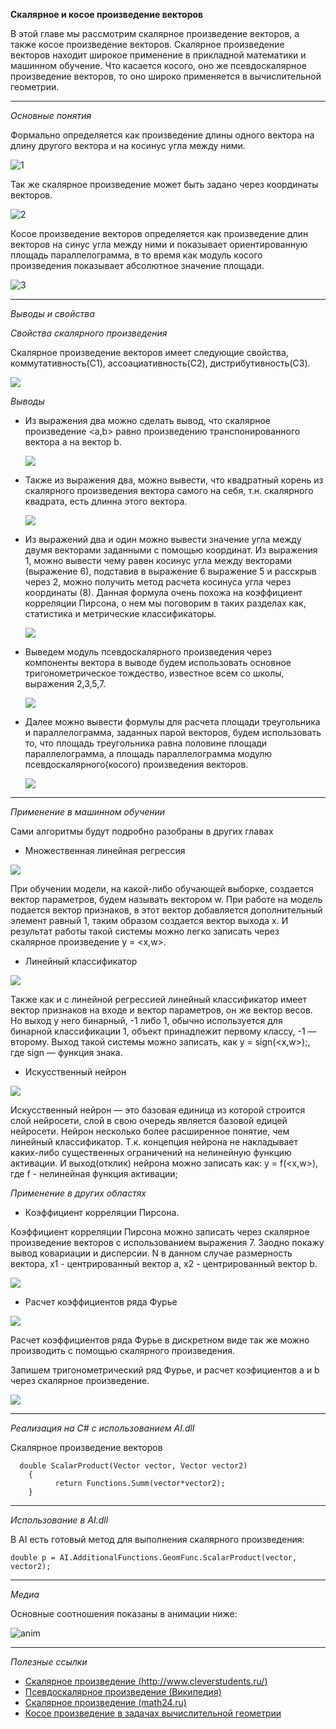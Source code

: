 **Скалярное и косое произведение векторов**

В этой главе мы рассмотрим скалярное произведение векторов, а также косое произведение векторов. Скалярное произведение векторов находит широкое применение в прикладной математики и машинном обучение. Что касается косого, оно же псевдоскалярное произведение векторов, то оно широко применяется в вычислительной геометрии.

***

_Основные понятия_

Формально определяется как произведение длины одного вектора на длину другого вектора и на косинус угла между ними.  

![1](https://github.com/zaharPonimash/MyLibraryRus/blob/master/MathBook/Linal/Formuls/scalProduct/cos.gif)

Так же скалярное произведение может быть задано через координаты векторов. 

![2](https://github.com/zaharPonimash/MyLibraryRus/blob/master/MathBook/Linal/Formuls/scalProduct/lin.gif)

Косое произведение векторов  определяется как произведение длин векторов на синус угла между ними и показывает ориентированную площадь параллелограмма, в то время как модуль косого произведения показывает абсолютное значение площади.

![3](https://github.com/zaharPonimash/MyLibraryRus/blob/master/MathBook/Linal/Formuls/scalProduct/sin.gif)


***


_Выводы и свойства_


_Свойства скалярного произведения_

Скалярное произведение векторов имеет следующие свойства, коммутативность(С1), ассоациативность(С2), дистрибутивность(С3).

![](https://github.com/zaharPonimash/MyLibraryRus/blob/master/MathBook/Linal/Formuls/scalProduct/cv.gif)

_Выводы_

* Из выражения два можно сделать вывод, что скалярное произведение <a,b> равно произведению транспонированного вектора a на вектор b.

  ![](https://github.com/zaharPonimash/MyLibraryRus/blob/master/MathBook/Linal/Formuls/scalProduct/transpVect.gif)

* Также из выражения два, можно вывести, что квадратный корень из скалярного произведения вектора самого на себя, т.н. скалярного квадрата, есть длинна этого вектора.

  ![](https://github.com/zaharPonimash/MyLibraryRus/blob/master/MathBook/Linal/Formuls/scalProduct/modul.gif)
  
* Из выражений два и один можно вывести значение угла между двумя векторами заданными с помощью координат. Из выражения 1, можно вывести чему равен косинус угла между векторами (выражение 6), подставив в выражение 6 выражение 5 и расскрыв через 2, можно получить метод расчета косинуса угла через координаты (8). Данная формула очень похожа на коэффициент корреляции Пирсона, о нем мы поговорим в таких разделах как, статистика и метрические классификаторы. 

  ![](https://github.com/zaharPonimash/MyLibraryRus/blob/master/MathBook/Linal/Formuls/scalProduct/angl.gif)
  
* Выведем модуль псевдоскалярного произведения через компоненты вектора в выводе будем использовать основное тригонометрическое тождество, известное всем со школы, выражения 2,3,5,7.

  ![](https://github.com/zaharPonimash/MyLibraryRus/blob/master/MathBook/Linal/Formuls/scalProduct/cosProd.gif)

* Далее можно вывести формулы для расчета площади треугольника и параллелограмма, заданных парой векторов, будем использовать то, что площадь треугольника равна половине площади параллелограмма, а площадь параллелограмма модулю псевдоскалярного(косого) произведения векторов.

  ![](https://github.com/zaharPonimash/MyLibraryRus/blob/master/MathBook/Linal/Formuls/scalProduct/SpSt.gif)


***

_Применение в машинном обучении_

Сами алгоритмы будут подробно разобраны в других главах

* Множественная линейная регрессия

![](https://github.com/zaharPonimash/MyLibraryRus/blob/master/MathBook/Linal/Formuls/scalProduct/regression-line.png)

При обучении модели, на какой-либо обучающей выборке, создается вектор параметров, будем называть вектором w. При работе на модель подается вектор признаков, в этот вектор добавляется дополнительный элемент равный 1, таким образом создается вектор выхода x. И результат работы такой системы можно легко записать через скалярное произведение y = <x,w>.

* Линейный классификатор

![](https://github.com/zaharPonimash/MyLibraryRus/blob/master/MathBook/Linal/Formuls/scalProduct/linear%20classif.png)

Также как и с линейной регрессией линейный классификатор имеет вектор признаков на входе и вектор параметров, он же вектор весов. Но выход у него бинарный, -1 либо 1, обычно используется для бинарной классификации 1, объект принадлежит первому классу, -1 — второму. Выход такой системы можно записать, как y = sign(<x,w>);, где sign — функция знака.


* Искусственный нейрон

![](https://github.com/zaharPonimash/MyLibraryRus/blob/master/MathBook/Linal/Formuls/scalProduct/NA.gif)

Искусственный нейрон — это базовая единица из которой строится слой нейросети, слой в свою очередь является базовой едицей нейросети. Нейрон несколько более расширенное понятие, чем линейный классификатор. Т.к. концепция нейрона не накладывает каких-либо существенных ограничений на нелинейную функцию активации. И выход(отклик) нейрона можно записать как: y = f(<x,w>), где f - нелинейная функция активации;


_Применение в других областях_

* Коэффициент корреляции Пирсона.

Коэффициент корреляции Пирсона можно записать через скалярное произведение векторов с использованием выражения 7. Заодно покажу вывод ковариации и дисперсии. N в данном случае размерность вектора, x1 - центрированный вектор a, x2 - центрированный вектор b. 

![](https://github.com/zaharPonimash/MyLibraryRus/blob/master/MathBook/Linal/Formuls/scalProduct/pirs.gif)

* Расчет коэффициентов ряда Фурье

![](https://github.com/zaharPonimash/MyLibraryRus/blob/master/MathBook/Linal/Formuls/scalProduct/FFT.png)

Расчет коэффициентов ряда Фурье в дискретном виде так же можно производить с помощью скалярного произведения.

Запишем тригонометрический ряд Фурье, и расчет коэфициентов a и b через скалярное произведение.

![](https://github.com/zaharPonimash/MyLibraryRus/blob/master/MathBook/Linal/Formuls/scalProduct/f.gif)


*** 

_Реализация на С# с использованием AI.dll_ 

Скалярное произведение векторов

      double ScalarProduct(Vector vector, Vector vector2)
		{
			  return Functions.Summ(vector*vector2);
		}

***

_Использование в AI.dll_

В AI есть готовый метод для выполнения скалярного произведения:

    double p = AI.AdditionalFunctions.GeomFunc.ScalarProduct(vector, vector2);
  
***

_Медиа_

Основные соотношения показаны в анимации ниже:

![anim](https://github.com/zaharPonimash/MyLibraryRus/blob/master/MathBook/Linal/Formuls/scalProduct/animScalar.gif)


***

_Полезные ссылки_

* [Скалярное произведение (http://www.cleverstudents.ru/)](http://www.cleverstudents.ru/vectors/scalar_product_of_vectors.html)
* [Псевдоскалярное произведение (Википедия)](https://ru.wikipedia.org/wiki/%D0%9F%D1%81%D0%B5%D0%B2%D0%B4%D0%BE%D1%81%D0%BA%D0%B0%D0%BB%D1%8F%D1%80%D0%BD%D0%BE%D0%B5_%D0%BF%D1%80%D0%BE%D0%B8%D0%B7%D0%B2%D0%B5%D0%B4%D0%B5%D0%BD%D0%B8%D0%B5)
* [Скалярное произведение (math24.ru)](http://www.math24.ru/%D1%81%D0%BA%D0%B0%D0%BB%D1%8F%D1%80%D0%BD%D0%BE%D0%B5-%D0%BF%D1%80%D0%BE%D0%B8%D0%B7%D0%B2%D0%B5%D0%B4%D0%B5%D0%BD%D0%B8%D0%B5-%D0%B2%D0%B5%D0%BA%D1%82%D0%BE%D1%80%D0%BE%D0%B2.html)
* [Косое произведение в задачах вычислительной геометрии](http://www.fvn2009.narod.ru/Olympiads/Rules_Olympiads/Rules38.htm)
